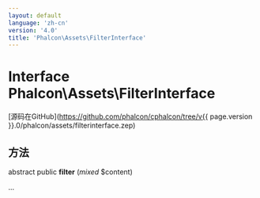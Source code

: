 ```yaml
---
layout: default
language: 'zh-cn'
version: '4.0'
title: 'Phalcon\Assets\FilterInterface'
---
```

# Interface **Phalcon\Assets\FilterInterface**

[源码在GitHub](https://github.com/phalcon/cphalcon/tree/v{{ page.version }}.0/phalcon/assets/filterinterface.zep)

## 方法

abstract public **filter** (*mixed* $content)

...